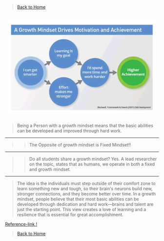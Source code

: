 >[Back to Home](../README.md)

![image](images/GrowthMindset/the-growth-mindset.png)
---
>Being a Person with a growth mindset means that the basic abilities can be developed and improved through hard work.
---
>>The Opposite of growth mindset is Fixed Mindset!!
---
>>Do all students share a growth mindset?
Yes. A lead researcher on the topic, states that as humans, we operate in both a fixed and growth mindset.
___

>The idea is the individuals must step outside of their comfort zone to learn something new and tough, so their brain's neurons build new, stronger connections, and they become better over time.
In a growth mindset, people believe that their most basic abilities can be developed through dedication and hard work—brains and talent are just the starting point. This view creates a love of learning and a resilience that is essential for great accomplishment.

[Reference-link !](https://www.renaissance.com/edwords/growth-mindset/)

>[Back to Home](../README.md)